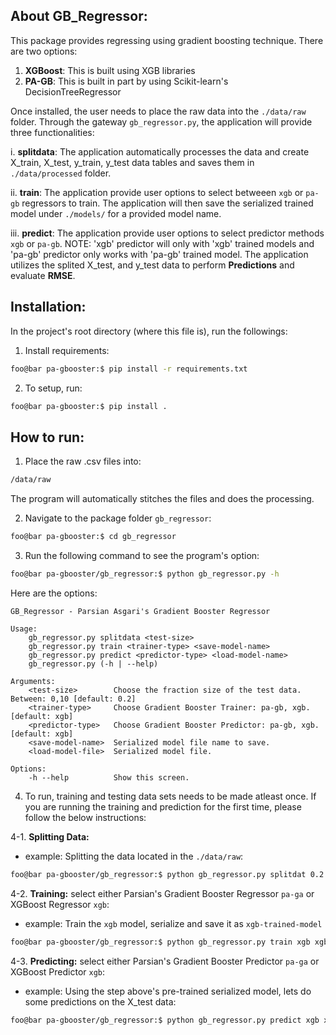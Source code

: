 ## About GB_Regressor:

This package provides regressing using gradient boosting technique. There are two options:

1. **XGBoost**: This is built using XGB libraries
2. **PA-GB**: This is built in part by using Scikit-learn's DecisionTreeRegressor

Once installed, the user needs to place the raw data into the ```./data/raw``` folder. Through the gateway ```gb_regressor.py```, the application will provide three functionalities: 

i. **splitdata**: The application automatically processes the data and create X_train, X_test, y_train, y_test data tables and saves them in ```./data/processed``` folder. 

ii. **train**: The application provide user options to select betweeen ```xgb``` or ```pa-gb``` regressors to train. The application will then save the serialized trained model under ```./models/``` for a provided model name.

iii. **predict**: The application provide user options to select predictor methods ```xgb``` or ```pa-gb```. NOTE: 'xgb' predictor will only with 'xgb' trained models and 'pa-gb' predictor only works with 'pa-gb' trained model. The application utilizes the splited X_test, and y_test data to perform **Predictions** and evaluate **RMSE**.


## Installation:

In the project's root directory (where this file is), run the followings:

1. Install requirements:

```bash
foo@bar pa-gbooster:$ pip install -r requirements.txt
```

2. To setup, run:

```bash
foo@bar pa-gbooster:$ pip install .
```

## How to run:

1. Place the raw .csv files into:

```bash
/data/raw
```
The program will automatically stitches the files and does the processing.

2. Navigate to the package folder ```gb_regressor```:
```bash
foo@bar pa-gbooster:$ cd gb_regressor
```

3. Run the following command to see the program's option:
```bash
foo@bar pa-gbooster/gb_regressor:$ python gb_regressor.py -h
```

Here are the options:

```bashe
GB_Regressor - Parsian Asgari's Gradient Booster Regressor

Usage:
    gb_regressor.py splitdata <test-size>
    gb_regressor.py train <trainer-type> <save-model-name> 
    gb_regressor.py predict <predictor-type> <load-model-name>
    gb_regressor.py (-h | --help)

Arguments:
    <test-size>        Choose the fraction size of the test data. Between: 0,10 [default: 0.2]
    <trainer-type>     Choose Gradient Booster Trainer: pa-gb, xgb. [default: xgb]
    <predictor-type>   Choose Gradient Booster Predictor: pa-gb, xgb. [default: xgb]
    <save-model-name>  Serialized model file name to save.
    <load-model-file>  Serialized model file.

Options:
    -h --help          Show this screen.
```

4. To run, training and testing data sets needs to be made atleast once. If you are running the training and prediction for the first time, please follow the below instructions:

4-1. **Splitting Data:**

- example: Splitting the data located in the ```./data/raw```:
```bash
foo@bar pa-gbooster/gb_regressor:$ python gb_regressor.py splitdat 0.2
```
    
4-2. **Training:** select either Parsian's Gradient Booster Regressor ```pa-ga``` or XGBoost Regressor ```xgb```:


- example: Train the ```xgb``` model, serialize and save it as ```xgb-trained-model```
```bash
foo@bar pa-gbooster/gb_regressor:$ python gb_regressor.py train xgb xgb-trained-model
```

4-3. **Predicting:** select either Parsian's Gradient Booster Predictor ```pa-ga``` or XGBoost Predictor ```xgb```:
- example: Using the step above's pre-trained serialized model, lets do some predictions on the X_test data:
```bash
foo@bar pa-gbooster/gb_regressor:$ python gb_regressor.py predict xgb xgb-trained-model
```

